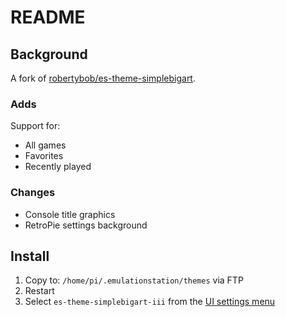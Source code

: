 # README

## Background

A fork of [robertybob/es-theme-simplebigart](https://github.com/robertybob/es-theme-simplebigart).

### Adds

Support for:

-  All games
-  Favorites
-  Recently played

### Changes

- Console title graphics
- RetroPie settings background

## Install

1. Copy to: `/home/pi/.emulationstation/themes` via FTP
1. Restart
3. Select `es-theme-simplebigart-iii` from the [UI settings menu](https://retropie.org.uk/docs/Themes/)
